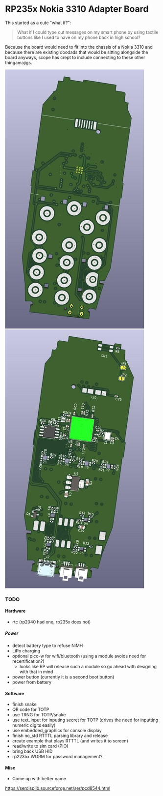 # RP235x Nokia 3310 Adapter Board

This started as a cute "what if?":

> What if I could type out messages on my smart phone by using tactile buttons like I used to have on my phone back in high school?

Because the board would need to fit into the chassis of a Nokia 3310 and because there are existing doodads that would be sitting alongside the board anyways, scope has crept to include connecting to these other thingamajigs.

![3D render of front of adapter board](./front.jpg)
![3D render of back of adapter board](./back.jpg)

### TODO
#### Hardware
- rtc (rp2040 had one, rp235x does not)

##### Power
- detect battery type to refuse NiMH
- LiPo charging
- optional pico-w for wifi/bluetooth (using a module avoids need for recertification?)
    - looks like RP will release such a module so go ahead with designing with that in mind
- power button (currently it is a second boot button)
- power from battery

#### Software
- finish snake
- QR code for TOTP
- use TRNG for TOTP/snake
- use text_input for inputing secret for TOTP (drives the need for inputting numeric digits easily)
- use embedded_graphics for console display
- finish no_std RTTTL parsing library and release
- create example that plays RTTTL (and writes it to screen)
- read/write to sim card (PIO)
- bring back USB HID
- rp2235x WORM for password management?

#### Misc
- Come up with better name

https://serdisplib.sourceforge.net/ser/pcd8544.html
